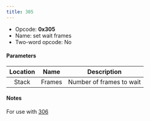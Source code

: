 ```yaml
---
title: 305
---
```


- Opcode: **0x305**
- Name: set wait frames
- Two-word opcode: No

#### Parameters

| Location |  Name  |       Description        |
|:--------:|:------:|:------------------------:|
|  Stack   | Frames | Number of frames to wait |

#### Notes

For use with [306](306)
